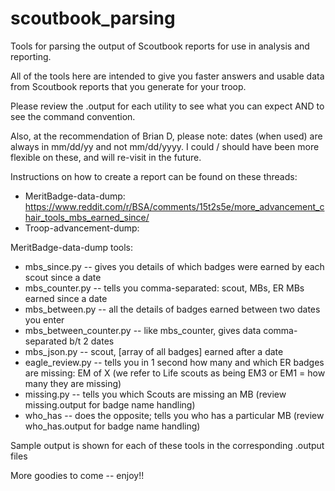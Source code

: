 # scoutbook_parsing
Tools for parsing the output of Scoutbook reports for use in analysis and reporting.  


All of the tools here are intended to give you faster answers and usable data from Scoutbook reports that you generate for your troop.

Please review the .output for each utility to see what you can expect AND to see the command convention.  

Also, at the recommendation of Brian D, please note:  dates (when used) are always in mm/dd/yy and not mm/dd/yyyy.  I could / should have been more flexible on these, and will re-visit in the future. 


Instructions on how to create a report can be found on these threads:
- MeritBadge-data-dump: https://www.reddit.com/r/BSA/comments/15t2s5e/more_advancement_chair_tools_mbs_earned_since/
- Troop-advancement-dump: <coming soon>


MeritBadge-data-dump tools:
- mbs_since.py -- gives you details of which badges were earned by each scout since a date
- mbs_counter.py -- tells you comma-separated: scout, MBs, ER MBs earned since a date
- mbs_between.py -- all the details of badges earned between two dates you enter
- mbs_between_counter.py -- like mbs_counter, gives data comma-separated b/t 2 dates
- mbs_json.py -- scout, [array of all badges] earned after a date
- eagle_review.py -- tells you in 1 second how many and which ER badges are missing: EM of X
  (we refer to Life scouts as being EM3 or EM1 = how many they are missing)
- missing.py -- tells you which Scouts are missing an MB (review missing.output for badge name handling)
- who_has -- does the opposite; tells you who has a particular MB (review who_has.output for badge name handling)

Sample output is shown for each of these tools in the corresponding .output files

More goodies to come -- enjoy!!
